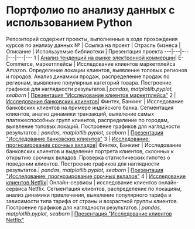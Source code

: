 # Портфолио по анализу данных с использованием Python
Репозиторий содержит проекты, выполненные в ходе прохождения курсов по анализу данных
№ | Ссылка на проект | Отрасль бизнеса | Описание | Используемые библиотеки | Презентация проекта
---|---|---|---|---|---
1 | [Анализ тенденций на рынке электронной коммерции](https://github.com/irina-nsk24/portfolio_python/tree/248964871e511076a362e3fec62c7c4c28155916/Amazon_marketplace)| E-Commerce, маркетплейсы | Исследование клиентов маркетплейса Amazon. Определение локации клиентов, выявление топовых регионов и городов. Анализ динамики продаж, распределение продаж по регионам, выявление популярных категорий товара. Построение графиков для наглядности результатов.| *pandas, matplotlib.pyplot, seaborn* | [Презентация "Исследование клиентов маркетплейса"](https://drive.google.com/file/d/1yGKrT2_yVM_pvcmlkwXAeAcZ3srzttiK/view?usp=drive_link)
2 | [Исследование банковских клиентов](https://github.com/irina-nsk24/portfolio_python/tree/248964871e511076a362e3fec62c7c4c28155916/Bank_clients_research)| Финтех, Банкинг | Исследование банковских клиентов на примере индийского банка. Сегментация клиентов, анализ динамики транзакций, выявление самых платежеспособных групп клиентов, распределение по городам, выявление топовых локаций. Построение графиков для наглядности результатов.| *pandas, matplotlib.pyplot, seaborn* | [Презентация "Исследование банковских клиентов"](https://drive.google.com/file/d/1Dah6-hEGwTSLYz_dBsA9TftRnlbjHNk2/view?usp=drive_link)
3 | [Исследование: прогнозирование срочных вкладов](https://github.com/irina-nsk24/portfolio_python/tree/248964871e511076a362e3fec62c7c4c28155916/Banks_marketing)| Финтех, Банкинг | Исследование банковских клиентов и выделение портрета клиентов, склонных к открытию срочных вкладов. Проверка статистических гипотез о поведении клиентов. Построение графиков для наглядности результатов.| *pandas, matplotlib.pyplot, seaborn* | [Презентация "Исследование: прогнозирование срочных вкладов"](https://drive.google.com/file/d/1mcQx3-lfW8sMYDv-Vc2cTedsImOrZ7K2/view?usp=drive_link)
4 | [Исследование клиентов Netflix](https://github.com/irina-nsk24/portfolio_python/tree/248964871e511076a362e3fec62c7c4c28155916/Netflix_users_analysis)| Онлайн-сервисы | исследование клиентов онлайн-сервиса Netflix. Сегментация клиентов, распределение по локациям, анализ динамики привлечения, выявление популярного тарифа и зависимости типа тарифа от страны и возрастной группы клиентов.  Построение графиков для наглядности результатов.| *pandas, matplotlib.pyplot, seaborn* | [Презентация "Исследование клиентов Netflix"](https://drive.google.com/file/d/15JQoww1_GExgDEBAiLPZ1vouHJaDg4k4/view?usp=drive_link)
